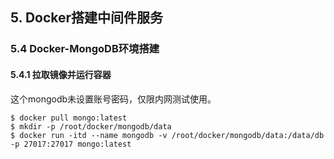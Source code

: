 ## 5. Docker搭建中间件服务
### 5.4 Docker-MongoDB环境搭建
#### 5.4.1 拉取镜像并运行容器

这个mongodb未设置账号密码，仅限内网测试使用。

```shell
$ docker pull mongo:latest
$ mkdir -p /root/docker/mongodb/data
$ docker run -itd --name mongodb -v /root/docker/mongodb/data:/data/db -p 27017:27017 mongo:latest
```
